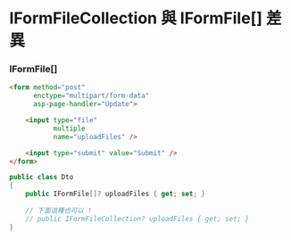 # IFormFileCollection 與 IFormFile[] 差異

### IFormFile[]

```html
<form method="post" 
      enctype="multipart/form-data" 
      asp-page-handler="Update">

    <input type="file" 
           multiple 
           name="uploadFiles" />

    <input type="submit" value="Submit" />
</form>
```

```cs
public class Dto
{
    public IFormFile[]? uploadFiles { get; set; }
    
    // 下面這種也可以 !
    // public IFormFileCollection? uploadFiles { get; set; }
}
```
